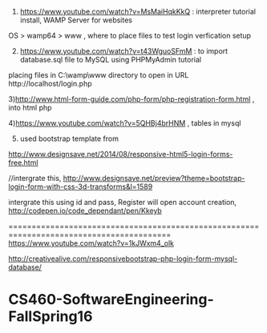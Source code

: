 1) https://www.youtube.com/watch?v=MsMaiHqkKkQ : interpreter tutorial install, WAMP Server for websites


OS > wamp64 > www , where to place files  to test login verfication setup


2) https://www.youtube.com/watch?v=t43WguoSFmM : to import database.sql file to MySQL using PHPMyAdmin tutorial



placing files in C:\wamp\www directory to open in URL http://localhost/login.php



3)http://www.html-form-guide.com/php-form/php-registration-form.html  , into html php

4)https://www.youtube.com/watch?v=5QHBj4brHNM  , tables in mysql



5) used bootstrap template from

  http://www.designsave.net/2014/08/responsive-html5-login-forms-free.html   

  //intergrate this, http://www.designsave.net/preview?theme=bootstrap-login-form-with-css-3d-transforms&l=1589

  

intergrate this using id and pass, Register will open account creation, http://codepen.io/code_dependant/pen/Kkeyb 

  

=========================================================================================
https://www.youtube.com/watch?v=1kJWxm4_olk

http://creativealive.com/responsivebootstrap-php-login-form-mysql-database/

# CS460-SoftwareEngineering-FallSpring16
